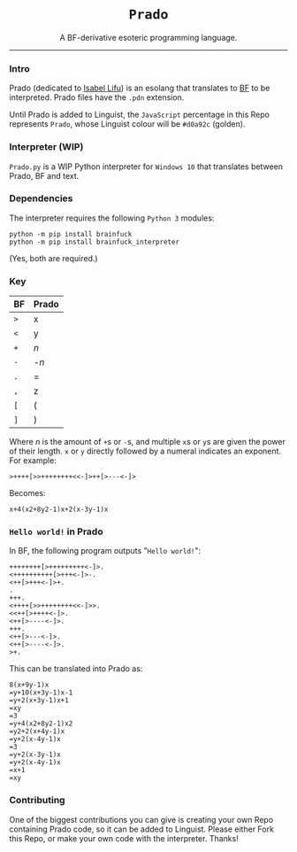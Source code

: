 <h1 align="center"><code>Prado</code></h1>
<p align="center">A BF-derivative esoteric programming language.</p>

---
### Intro
Prado (dedicated to [Isabel Lifu](https://github.com/Isabel-Lifu-211207-XPrado)) is an esolang that translates to [BF](https://en.wikipedia.org/wiki/Brainfuck) to be interpreted. Prado files have the `.pdn` extension.

Until Prado is added to Linguist, the `JavaScript` percentage in this Repo represents `Prado`, whose Linguist colour will be `#d0a92c` (golden).

### Interpreter (WIP)
`Prado.py` is a WIP Python interpreter for `Windows 10` that translates between Prado, BF and text.

### Dependencies
The interpreter requires the following `Python 3` modules:
```
python -m pip install brainfuck
python -m pip install brainfuck_interpreter
```
(Yes, both are required.)

### Key
BF | Prado
--- | ---
`>` | x
`<` | y
`+` | _n_
`-` | -_n_
`.` | =
`,` | z
`[` | (
`]` | )

Where _n_ is the amount of `+`s or `-`s, and multiple `x`s or `y`s are given the power of their length. `x` or `y` directly followed by a numeral indicates an exponent. For example:

```brainfuck
>++++[>>++++++++<<-]>++[>---<-]>
```
Becomes:

```
x+4(x2+8y2-1)x+2(x-3y-1)x
```

### `Hello world!` in Prado

In BF, the following program outputs "`Hello world!`":
```brainfuck
++++++++[>+++++++++<-]>.
<++++++++++[>+++<-]>-.
<++[>+++<-]>+.
.
+++.
<++++[>>++++++++<<-]>>.
<<++[>++++<-]>.
<++[>----<-]>.
+++.
<++[>---<-]>.
<++[>----<-]>.
>+.
```
This can be translated into Prado as:
```
8(x+9y-1)x
=y+10(x+3y-1)x-1
=y+2(x+3y-1)x+1
=xy
=3
=y+4(x2+8y2-1)x2
=y2+2(x+4y-1)x
=y+2(x-4y-1)x
=3
=y+2(x-3y-1)x
=y+2(x-4y-1)x
=x+1
=xy
```

### Contributing

One of the biggest contributions you can give is creating your own Repo containing Prado code, so it can be added to Linguist. Please either Fork this Repo, or make your own code with the interpreter. Thanks!
